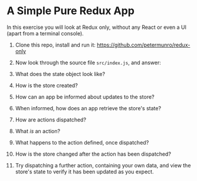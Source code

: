 # A Simple Pure Redux App

In this exercise you will look at Redux only, without any React or even a UI (apart from a terminal console).

1. Clone this repo, install and run it: <https://github.com/petermunro/redux-only>

1. Now look through the source file `src/index.js`, and answer:

  1. What does the state object look like?
  1. How is the store created?
  1. How can an app be informed about updates to the store?
  1. When informed, how does an app retrieve the store's state?
  1. How are actions dispatched?
  1. What _is_ an action?
  1. What happens to the action defined, once dispatched?
  1. How is the store changed after the action has been dispatched?

1. Try dispatching a further action, containing your own data, and view the store's state to verify it has been updated as you expect.
